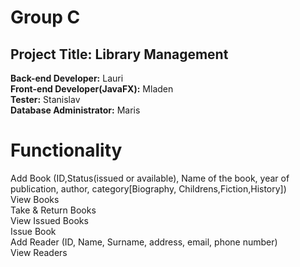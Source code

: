 # Group C<br />
## **Project Title**: Library Management<br />
**Back-end Developer:** Lauri<br />
**Front-end Developer(JavaFX):** Mladen<br />
**Tester:** Stanislav<br />
**Database Administrator:** Maris<br />

# Functionality
Add Book (ID,Status(issued or available), Name of the book, year of publication, author, category[Biography, Childrens,Fiction,History])<br />
View Books <br />
Take & Return Books<br />
View Issued Books<br />
Issue Book<br />
Add Reader (ID, Name, Surname, address, email, phone number)<br />
View Readers<br />

